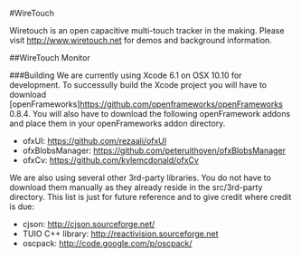 #WireTouch

Wiretouch is an open capacitive multi-touch tracker in the making.
Please visit http://www.wiretouch.net for demos and background information.


##WireTouch Monitor

###Building
We are currently using Xcode 6.1 on OSX 10.10 for development. To successully build the Xcode project you will have to download   
[openFrameworks]https://github.com/openframeworks/openFrameworks 0.8.4. You will also have to download the following openFramework addons and place them in your openFrameworks addon directory.

* ofxUI: https://github.com/rezaali/ofxUI
* ofxBlobsManager: https://github.com/peteruithoven/ofxBlobsManager
* ofxCv: https://github.com/kylemcdonald/ofxCv

We are also using several other 3rd-party libraries. You do not have to download them manually as they already reside in the src/3rd-party directory. This list is just for future reference and to give credit where credit is due:
* cjson: http://cjson.sourceforge.net/
* TUIO C++ library: http://reactivision.sourceforge.net
* oscpack: http://code.google.com/p/oscpack/

